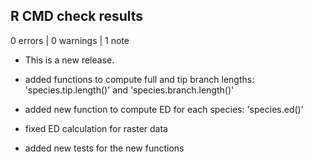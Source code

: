 ## R CMD check results

0 errors | 0 warnings | 1 note

* This is a new release.

* added functions to compute full and tip branch lengths: 'species.tip.length()' and 'species.branch.length()'

* added new function to compute ED for each species: 'species.ed()'

* fixed ED calculation for raster data

* added new tests for the new functions

